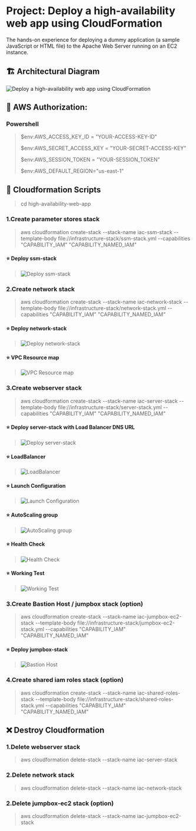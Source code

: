 # Project: Deploy a high-availability web app using CloudFormation
The hands-on experience for deploying a dummy application (a sample JavaScript or HTML file) to the Apache Web Server running on an EC2 instance.

## :building_construction: Architectural Diagram
![Deploy a high-availability web app using CloudFormation](deployment-images/udacity.jpeg)
## :key: AWS Authorization:
### Powershell
>$env:AWS_ACCESS_KEY_ID = "YOUR-ACCESS-KEY-ID"
>
>$env:AWS_SECRET_ACCESS_KEY = "YOUR-SECRET-ACCESS-KEY"
>
>$env:AWS_SESSION_TOKEN = "YOUR-SESSION_TOKEN"
>
>$env:AWS_DEFAULT_REGION="us-east-1"

## :page_facing_up: Cloudformation Scripts
> cd high-availability-web-app
### 1.Create parameter stores stack
>aws cloudformation create-stack --stack-name iac-ssm-stack --template-body file://infrastructure-stack/ssm-stack.yml --capabilities "CAPABILITY_IAM" "CAPABILITY_NAMED_IAM"

#### :star: Deploy ssm-stack
>![Deploy ssm-stack](deployment-images/ssm-stack.png)

### 2.Create network stack
> aws cloudformation create-stack --stack-name iac-network-stack --template-body file://infrastructure-stack/network-stack.yml  --capabilities "CAPABILITY_IAM" "CAPABILITY_NAMED_IAM"

#### :star: Deploy network-stack
>![Deploy network-stack](deployment-images/network-stack.png)
#### :star: VPC Resource map
>![VPC Resource map](deployment-images/vpc-resource-map.png)

### 3.Create webserver stack
> aws cloudformation create-stack --stack-name iac-server-stack --template-body file://infrastructure-stack/server-stack.yml  --capabilities "CAPABILITY_IAM" "CAPABILITY_NAMED_IAM"

#### :star: Deploy server-stack with Load Balancer DNS URL
>![Deploy server-stack](deployment-images/server-stack.png)

#### :star: LoadBalancer
>![LoadBalancer](deployment-images/loadbalancer.png)

#### :star: Launch Configuration
>![Launch Configuration](deployment-images/launch-configuration.png)

#### :star: AutoScaling group
>![AutoScaling group](deployment-images/auto-scaling-group.png)

#### :star: Health Check
>![Health Check](deployment-images/health-check.png)

#### :star: Working Test
>![Working Test](deployment-images/webapp-work.png)

### 3.Create Bastion Host / jumpbox stack (option)
> aws cloudformation create-stack --stack-name iac-jumpbox-ec2-stack --template-body file://infrastructure-stack/jumpbox-ec2-stack.yml --capabilities "CAPABILITY_IAM" "CAPABILITY_NAMED_IAM"

#### :star: Deploy jumpbox-stack
>![Bastion Host](deployment-images/jumpbox.png)

### 4.Create shared iam roles stack (option)
> aws cloudformation create-stack --stack-name iac-shared-roles-stack --template-body file://infrastructure-stack/shared-roles-stack.yml --capabilities "CAPABILITY_IAM" "CAPABILITY_NAMED_IAM"



## :x: Destroy Cloudformation

### 1.Delete webserver stack
> aws cloudformation delete-stack --stack-name iac-server-stack

### 2.Delete network stack
> aws cloudformation delete-stack --stack-name iac-network-stack

### 2.Delete jumpbox-ec2 stack (option)
> aws cloudformation delete-stack --stack-name iac-jumpbox-ec2-stack






